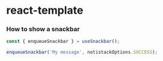 # react-template

### How to show a snackbar

```js
const { enqueueSnackbar } = useSnackbar();

enqueueSnackbar('My message', notistackOptions.SUCCESS);
```
